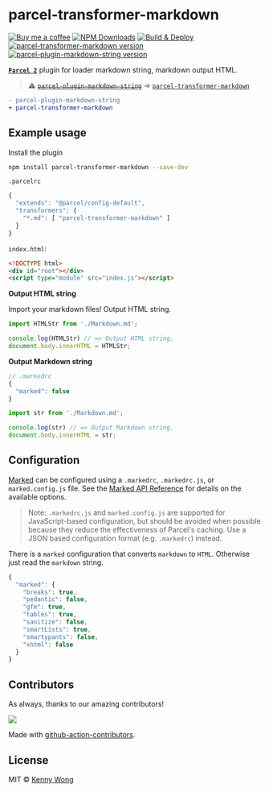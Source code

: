 parcel-transformer-markdown
===

[![Buy me a coffee](https://img.shields.io/badge/Buy%20me%20a%20coffee-048754?logo=buymeacoffee)](https://jaywcjlove.github.io/#/sponsor)
[![NPM Downloads](https://img.shields.io/npm/dm/parcel-transformer-markdown.svg?style=flat)](https://www.npmjs.com/package/parcel-transformer-markdown)
[![Build & Deploy](https://github.com/jaywcjlove/parcel-plugin-markdown-string/actions/workflows/ci.yml/badge.svg)](https://github.com/jaywcjlove/parcel-plugin-markdown-string/actions/workflows/ci.yml)
[![parcel-transformer-markdown version](https://img.shields.io/npm/v/parcel-transformer-markdown.svg?label=parcel-transformer-markdown)](https://www.npmjs.com/package/parcel-transformer-markdown)
[![parcel-plugin-markdown-string version](https://img.shields.io/npm/v/parcel-plugin-markdown-string.svg?label=parcel-plugin-markdown-string)](https://www.npmjs.com/package/parcel-plugin-markdown-string)

[**`Parcel 2`**](https://parceljs.org/) plugin for loader markdown string, markdown output HTML.

> ⚠️ ~~[`parcel-plugin-markdown-string`](https://github.com/jaywcjlove/parcel-plugin-markdown-string/tree/parcel-plugin-markdown-string)~~ => [`parcel-transformer-markdown`](https://www.npmjs.com/package/parcel-transformer-markdown)

```diff
- parcel-plugin-markdown-string 
+ parcel-transformer-markdown
```

## Example usage

Install the plugin

```bash
npm install parcel-transformer-markdown --save-dev
```

`.parcelrc`

```js
{
  "extends": "@parcel/config-default",
  "transformers": {
    "*.md": [ "parcel-transformer-markdown" ]
  }
}
```

`index.html`:

```html
<!DOCTYPE html>
<div id="root"></div>
<script type="module" src="index.js"></script>
```

**Output HTML string**

Import your markdown files! Output HTML string.

```js
import HTMLStr from './Markdown.md';

console.log(HTMLStr) // => Output HTML string.
document.body.innerHTML = HTMLStr;
```

**Output Markdown string**

```js
// .markedrc
{
  "marked": false
}
```

```js
import str from './Markdown.md';

console.log(str) // => Output Markdown string.
document.body.innerHTML = str;
```

## Configuration

[Marked](https://github.com/markedjs/marked) can be configured using a `.markedrc`, `.markedrc.js`, or `marked.config.js` file. See the [Marked API Reference](https://marked.js.org/using_advanced#options) for details on the available options.

> Note: `.markedrc.js` and `marked.config.js` are supported for JavaScript-based configuration, but should be avoided when possible because they reduce the effectiveness of Parcel's caching. Use a JSON based configuration format (e.g. `.markedrc`) instead.

There is a `marked` configuration that converts `markdown` to `HTML`. Otherwise just read the `markdown` string.

```js
{
  "marked": {
    "breaks": true,
    "pedantic": false,
    "gfm": true,
    "tables": true,
    "sanitize": false,
    "smartLists": true,
    "smartypants": false,
    "xhtml": false
  }
}
```

## Contributors

As always, thanks to our amazing contributors!

<a href="https://github.com/jaywcjlove/parcel-plugin-markdown-string/graphs/contributors">
  <img src="https://jaywcjlove.github.io/parcel-plugin-markdown-string/CONTRIBUTORS.svg" />
</a>

Made with [github-action-contributors](https://github.com/jaywcjlove/github-action-contributors).

## License

MIT © [Kenny Wong](https://wangchujiang.com)
